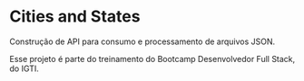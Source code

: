 # Cities and States

Construção de API para consumo e processamento de arquivos JSON.

Esse projeto é parte do treinamento do Bootcamp Desenvolvedor Full Stack, do IGTI.
